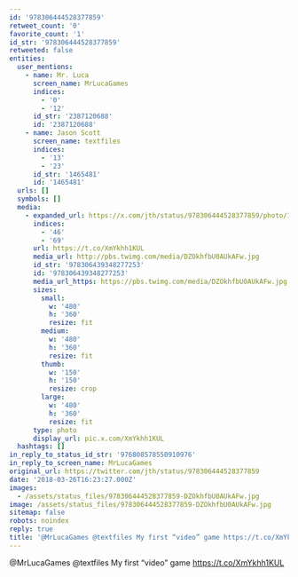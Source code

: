 ```yaml
---
id: '978306444528377859'
retweet_count: '0'
favorite_count: '1'
id_str: '978306444528377859'
retweeted: false
entities:
  user_mentions:
    - name: Mr. Luca
      screen_name: MrLucaGames
      indices:
        - '0'
        - '12'
      id_str: '2387120688'
      id: '2387120688'
    - name: Jason Scott
      screen_name: textfiles
      indices:
        - '13'
        - '23'
      id_str: '1465481'
      id: '1465481'
  urls: []
  symbols: []
  media:
    - expanded_url: https://x.com/jth/status/978306444528377859/photo/1
      indices:
        - '46'
        - '69'
      url: https://t.co/XmYkhh1KUL
      media_url: http://pbs.twimg.com/media/DZOkhfbU0AUkAFw.jpg
      id_str: '978306439348277253'
      id: '978306439348277253'
      media_url_https: https://pbs.twimg.com/media/DZOkhfbU0AUkAFw.jpg
      sizes:
        small:
          w: '480'
          h: '360'
          resize: fit
        medium:
          w: '480'
          h: '360'
          resize: fit
        thumb:
          w: '150'
          h: '150'
          resize: crop
        large:
          w: '480'
          h: '360'
          resize: fit
      type: photo
      display_url: pic.x.com/XmYkhh1KUL
  hashtags: []
in_reply_to_status_id_str: '976808578550910976'
in_reply_to_screen_name: MrLucaGames
original_url: https://twitter.com/jth/status/978306444528377859
date: '2018-03-26T16:23:27.000Z'
images:
  - /assets/status_files/978306444528377859-DZOkhfbU0AUkAFw.jpg
image: /assets/status_files/978306444528377859-DZOkhfbU0AUkAFw.jpg
sitemap: false
robots: noindex
reply: true
title: '@MrLucaGames @textfiles My first “video” game https://t.co/XmYkhh1KUL'
---
```


@MrLucaGames @textfiles My first “video” game https://t.co/XmYkhh1KUL